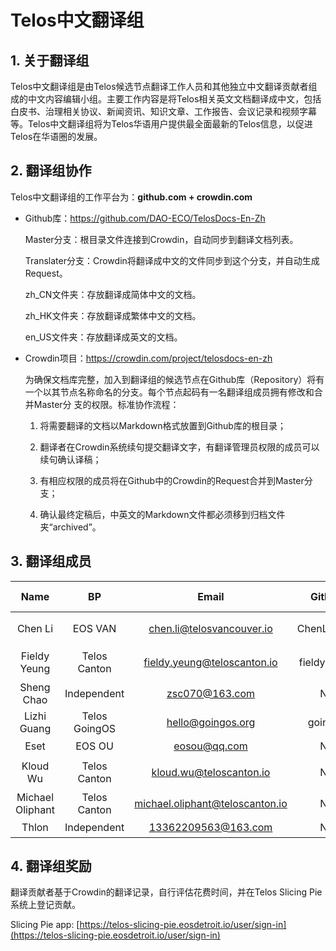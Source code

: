 # Telos中文翻译组

## 1. 关于翻译组
Telos中文翻译组是由Telos候选节点翻译工作人员和其他独立中文翻译贡献者组成的中文内容编辑小组。主要工作内容是将Telos相关英文文档翻译成中文，包括白皮书、治理相关协议、新闻资讯、知识文章、工作报告、会议记录和视频字幕等。Telos中文翻译组将为Telos华语用户提供最全面最新的Telos信息，以促进Telos在华语圈的发展。

## 2. 翻译组协作
Telos中文翻译组的工作平台为：**github.com + crowdin.com**

- Github库：https://github.com/DAO-ECO/TelosDocs-En-Zh

  Master分支：根目录文件连接到Crowdin，自动同步到翻译文档列表。

  Translater分支：Crowdin将翻译成中文的文件同步到这个分支，并自动生成Request。

  zh_CN文件夹：存放翻译成简体中文的文档。

  zh_HK文件夹：存放翻译成繁体中文的文档。

  en_US文件夹：存放翻译成英文的文档。

- Crowdin项目：https://crowdin.com/project/telosdocs-en-zh

  为确保文档库完整，加入到翻译组的候选节点在Github库（Repository）将有一个以其节点名称命名的分支。每个节点起码有一名翻译组成员拥有修改和合并Master分  支的权限。标准协作流程：

  1. 将需要翻译的文档以Markdown格式放置到Github库的根目录；

  2. 翻译者在Crowdin系统续句提交翻译文字，有翻译管理员权限的成员可以续句确认译稿；

  3. 有相应权限的成员将在Github中的Crowdin的Request合并到Master分支；

  4. 确认最终定稿后，中英文的Markdown文件都必须移到归档文件夹“archived”。

## 3. 翻译组成员

|       Name       |   BP   |              Email               | Github  |    Self-assessment    |   Language    |
| :--------------: | :----------: | :-----------------------------: | :---------: | :--------: | :-------: |
|     Chen Li      |   EOS VAN    |    chen.li@telosvancouver.io    | ChenLi0830  |            | 中文/English |
|   Fieldy Yeung   | Telos Canton |   fieldy.yeung@teloscanton.io   | fieldyyeung | Journeyman | 中文/English |
|    Sheng Chao    | Independent  |         zsc070@163.com          |     No      |   Junior   |   中文    |
|   Lizhi Guang    | Telos GoingOS |        hello@goingos.org        |   goingos   |   Junior   |   中文    |
|       Eset       |    EOS OU    |          eosou@qq.com           |     No      |   Junior   |   中文    |
| Kloud Wu | Telos Canton | kloud.wu@teloscanton.io |     No      |   Journeyman   |  中文/English  |
| Michael Oliphant | Telos Canton | michael.oliphant@teloscanton.io |     No      |   Senior   |  English  |
| Thlon | Independent | 13362209563@163.com |     No      |   Junior   |  中文  |

## 4. 翻译组奖励

翻译贡献者基于Crowdin的翻译记录，自行评估花费时间，并在Telos Slicing Pie系统上登记贡献。

Slicing Pie app: [https://telos-slicing-pie.eosdetroit.io/user/sign-in](https://telos-slicing-pie.eosdetroit.io/user/sign-in)
